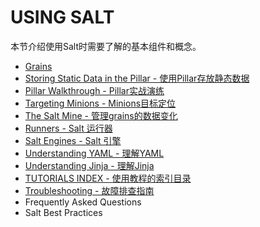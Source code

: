 # USING SALT

本节介绍使用Salt时需要了解的基本组件和概念。

- [Grains](https://github.com/watermelonbig/SaltStack-Chinese-ManualBook/blob/master/chapter05/05-1.Grains.md)
- [Storing Static Data in the Pillar - 使用Pillar存放静态数据](https://github.com/watermelonbig/SaltStack-Chinese-ManualBook/blob/master/chapter05/05-2.Storing-Static-Data-in-the-Pillar.md)
- [Pillar Walkthrough - Pillar实战演练](https://github.com/watermelonbig/SaltStack-Chinese-ManualBook/blob/master/chapter05/05-2-1.Pillar-Walkthrough-Pillar-实战演练.md)
- [Targeting Minions - Minions目标定位](https://github.com/watermelonbig/SaltStack-Chinese-ManualBook/blob/master/chapter05/05-3.Targeting-Minions.md)
- [The Salt Mine - 管理grains的数据变化](https://github.com/watermelonbig/SaltStack-Chinese-ManualBook/blob/master/chapter05/05-4.The-Salt-Mine.md)
- [Runners - Salt 运行器](https://github.com/watermelonbig/SaltStack-Chinese-ManualBook/blob/master/chapter05/05-5.Runners-and-Salt-Engines.md#RUNNERS)
- [Salt Engines - Salt 引擎](https://github.com/watermelonbig/SaltStack-Chinese-ManualBook/blob/master/chapter05/05-5.Runners-and-Salt-Engines.md#SALT-ENGINES)
- [Understanding YAML - 理解YAML](https://github.com/watermelonbig/SaltStack-Chinese-ManualBook/blob/master/chapter05/05-6.Understanding-YAML.md)
- [Understanding Jinja - 理解Jinja](https://github.com/watermelonbig/SaltStack-Chinese-ManualBook/blob/master/chapter05/05-7.Understanding-Jinja.md)
- [TUTORIALS INDEX - 使用教程的索引目录](https://github.com/watermelonbig/SaltStack-Chinese-ManualBook/blob/master/chapter05/05-8-0.Tutorials-Index-使用教程索引目录.md)
- [Troubleshooting - 故障排查指南](https://github.com/watermelonbig/SaltStack-Chinese-ManualBook/blob/master/chapter05/05-9.Troubleshooting.md)
- Frequently Asked Questions
- Salt Best Practices

